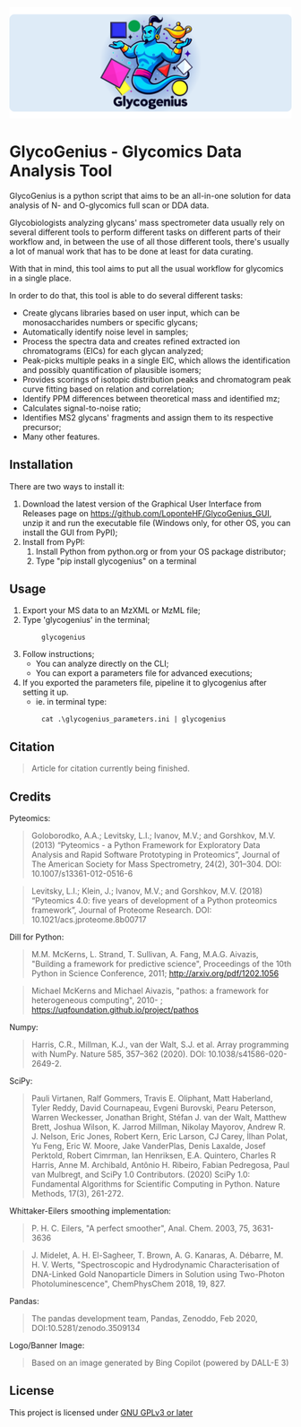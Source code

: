 ![GlycoGenius banner](./banner.png "GlycoGenius")

# GlycoGenius - Glycomics Data Analysis Tool

GlycoGenius is a python script that aims to be an all-in-one solution for data analysis of N- and O-glycomics full scan or DDA data.

Glycobiologists analyzing glycans' mass spectrometer data usually rely on several different tools to perform different tasks on different parts of their workflow and, in between the use of all those different tools, there's usually a lot of manual work that has to be done at least for data curating.

With that in mind, this tool aims to put all the usual workflow for glycomics in a single place.

In order to do that, this tool is able to do several different tasks:
- Create glycans libraries based on user input, which can be monosaccharides numbers or specific glycans;
- Automatically identify noise level in samples;
- Process the spectra data and creates refined extracted ion chromatograms (EICs) for each glycan analyzed;
- Peak-picks multiple peaks in a single EIC, which allows the identification and possibly quantification of plausible isomers;
- Provides scorings of isotopic distribution peaks and chromatogram peak curve fitting based on relation and correlation;
- Identify PPM differences between theoretical mass and identified mz;
- Calculates signal-to-noise ratio;
- Identifies MS2 glycans' fragments and assign them to its respective precursor;
- Many other features.

## Installation

There are two ways to install it:
1. Download the latest version of the Graphical User Interface from Releases page on https://github.com/LoponteHF/GlycoGenius_GUI, unzip it and run the executable file (Windows only, for other OS, you can install the GUI from PyPI);
2. Install from PyPI:
	1. Install Python from python.org or from your OS package distributor;
	2. Type "pip install glycogenius" on a terminal
	
## Usage

1. Export your MS data to an MzXML or MzML file;
2. Type 'glycogenius' in the terminal;
~~~
		glycogenius
~~~
3. Follow instructions;
   - You can analyze directly on the CLI;
   - You can export a parameters file for advanced executions;
4. If you exported the parameters file, pipeline it to glycogenius after setting it up.
   - ie. in terminal type:
~~~
        cat .\glycogenius_parameters.ini | glycogenius
~~~

## Citation

> Article for citation currently being finished.

## Credits

Pyteomics:

> Goloborodko, A.A.; Levitsky, L.I.; Ivanov, M.V.; and Gorshkov, M.V. (2013) “Pyteomics - a Python Framework for Exploratory Data Analysis and Rapid Software Prototyping in Proteomics”, Journal of The American Society for Mass Spectrometry, 24(2), 301–304. DOI: 10.1007/s13361-012-0516-6

> Levitsky, L.I.; Klein, J.; Ivanov, M.V.; and Gorshkov, M.V. (2018) “Pyteomics 4.0: five years of development of a Python proteomics framework”, Journal of Proteome Research. DOI: 10.1021/acs.jproteome.8b00717

Dill for Python:

> M.M. McKerns, L. Strand, T. Sullivan, A. Fang, M.A.G. Aivazis, "Building a framework for predictive science", Proceedings of the 10th Python in Science Conference, 2011; http://arxiv.org/pdf/1202.1056

> Michael McKerns and Michael Aivazis, "pathos: a framework for heterogeneous computing", 2010- ;	https://uqfoundation.github.io/project/pathos

Numpy:

> Harris, C.R., Millman, K.J., van der Walt, S.J. et al. Array programming with NumPy. Nature 585, 357–362 (2020). DOI: 10.1038/s41586-020-2649-2.

SciPy:

> Pauli Virtanen, Ralf Gommers, Travis E. Oliphant, Matt Haberland, Tyler Reddy, David Cournapeau, Evgeni Burovski, Pearu Peterson, Warren Weckesser, Jonathan Bright, Stéfan J. van der Walt, Matthew Brett, Joshua Wilson, K. Jarrod Millman, Nikolay Mayorov, Andrew R. J. Nelson, Eric Jones, Robert Kern, Eric Larson, CJ Carey, İlhan Polat, Yu Feng, Eric W. Moore, Jake VanderPlas, Denis Laxalde, Josef Perktold, Robert Cimrman, Ian Henriksen, E.A. Quintero, Charles R Harris, Anne M. Archibald, Antônio H. Ribeiro, Fabian Pedregosa, Paul van Mulbregt, and SciPy 1.0 Contributors. (2020) SciPy 1.0: Fundamental Algorithms for Scientific Computing in Python. Nature Methods, 17(3), 261-272.

Whittaker-Eilers smoothing implementation:

> P. H. C. Eilers, "A perfect smoother", Anal. Chem. 2003, 75, 3631-3636

> J. Midelet, A. H. El-Sagheer, T. Brown, A. G. Kanaras, A. Débarre, M. H. V. Werts, "Spectroscopic and Hydrodynamic Characterisation of DNA-Linked Gold Nanoparticle Dimers in Solution using Two-Photon Photoluminescence", ChemPhysChem 2018, 19, 827.

Pandas:

> The pandas development team, Pandas, Zenoddo, Feb 2020, DOI:10.5281/zenodo.3509134

Logo/Banner Image:

> Based on an image generated by Bing Copilot (powered by DALL-E 3)

## License

This project is licensed under [GNU GPLv3 or later](https://spdx.org/licenses/GPL-3.0-or-later.html)